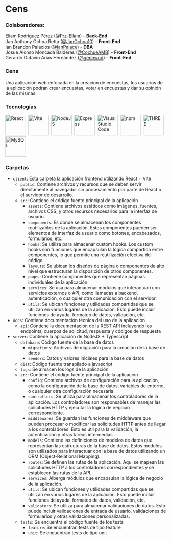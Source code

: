 # Cens

### Colaboradores:
Eliam Rodríguez Pérez (<a href="https://github.com/Prz-Ellam">@Prz-Ellam</a>) - <b>Back-End</b> <br>
Jan Anthony Ochoa Retta (<a href="https://github.com/JanOchoa10">@JanOchoa10</a>) - <b>Front-End</b> <br>
Ian Brandon Palacios (<a href="https://github.com/IanPalace">@IanPalace</a>) - <b>DBA</b> <br>
Josue Alonso Moncada Balderas (<a href="https://github.com/CochueAMB">@CochueAMB</a>) - <b>Front-End</b> <br>
Gerardo Octavio Arias Hernández (<a href="https://github.com/geohwnd">@geohwnd</a>) - <b>Front-End</b> <br>

### Cens

Una aplicacion web enfocada en la creacion de encuestas, los usuarios de la aplicación podrán crear encuestas, votar en encuestas y dar su opinión de las mismas.<br>

### Tecnologías

<img 
  src="https://cdn.jsdelivr.net/gh/devicons/devicon/icons/react/react-original.svg"
  width="64"
  alt="React"
  style="margin-right: 4px"
/>
<img
  src="https://upload.wikimedia.org/wikipedia/commons/f/f1/Vitejs-logo.svg"
  width="64"
  alt="Vite"
  style="margin-right: 4px"
/>
<img
  src="https://cdn.jsdelivr.net/gh/devicons/devicon/icons/nodejs/nodejs-original.svg"
  width="64"
  alt="NodeJS"
  style="margin-right: 4px"
/>
<img
  src="https://cdn.jsdelivr.net/gh/devicons/devicon/icons/express/express-original.svg"
  width="64"
  alt="Express"
  style="margin-right: 4px"
/>
<img
  src="https://cdn.jsdelivr.net/gh/devicons/devicon/icons/vscode/vscode-original.svg"
  width="64"
  alt="Visual Studio Code"
  style="margin-right: 4px"
/>
<img
  src="https://cdn.jsdelivr.net/gh/devicons/devicon/icons/npm/npm-original-wordmark.svg"
  width="64"
  alt="npm"
  style="margin-right: 4px"
/>
<img 
  src="https://cdn.jsdelivr.net/gh/devicons/devicon/icons/threejs/threejs-original.svg"
  width="64"
  alt="THREE"
  style="margin-right: 4px"
/>
<img
  src="https://cdn.jsdelivr.net/gh/devicons/devicon/icons/mysql/mysql-original.svg"
  width="64"
  alt="MySQL"
  style="margin-right: 4px"
/>
          
        
### Carpetas

- `client`: Esta carpeta la aplicación frontend utilizando React + Vite
  - `public`: Contiene archivos y recursos que se deben servir directamente al navegador sin procesamiento por parte de React o el servidor de desarrollo.
  - `src`: Contiene el código fuente principal de la aplicación
    - `assets`: Contiene archivos estáticos como imágenes, fuentes, archivos CSS, y otros recursos necesarios para la interfaz de usuario.
    - `components`: Es donde se almacenan los componentes reutilizables de la aplicación. Estos componentes pueden ser elementos de interfaz de usuario como botones, encabezados, formularios, etc.
    - `hooks`: Se utiliza para almacenar custom hooks. Los custom hooks son funciones que encapsulan la lógica compartida entre componentes, lo que permite una reutilización efectiva del código.
    - `layouts`: Se ubican los diseños de página o componentes de alto nivel que estructuran la disposición de otros componentes.
    - `pages`: Contiene componentes que representan páginas individuales de la aplicación.
    - `services`: Se usa para almacenar módulos que interactúan con servicios externos o API, como llamadas a backend, autenticación, o cualquier otra comunicación con el servidor.
    - `utils`: Se ubican funciones y utilidades compartidas que se utilizan en varios lugares de la aplicación. Esto puede incluir funciones de ayuda, formateo de datos, validación, etc.
- `docs`: Contiene documentación técnica del uso de la aplicación
  - `api`: Contiene la documentación de la REST API incluyendo los endpoints, cuerpos de solicitud, respuesta y códigos de respuesta
- `server`: Contiene la aplicación de NodeJS + Typescript
  - `database`: Código fuente de la base de datos
    - `migrations`: Archivos de migración para la creación de la base de datos
    - `seeders`: Datos y valores iniciales para la base de datos
  - `dist`: Código fuente transpilado a javascript
  - `logs`: Se almacen los logs de la aplicación
  - `src`: Contiene el código fuente principal de la aplicación
    - `config`: Contiene archivos de configuración para la aplicación, como la configuración de la base de datos, variables de entorno, o cualquier otra configuración necesaria.
    - `controllers`: Se utiliza para almacenar los controladores de la aplicación. Los controladores son responsables de manejar las solicitudes HTTP y ejecutar la lógica de negocio correspondiente.
    - `middlewares`: Se guardan las funciones de middleware que pueden procesar o modificar las solicitudes HTTP antes de llegar a los controladores. Esto es útil para la validación, la autenticación y otras tareas intermedias.
    - `models`: Contiene las definiciones de modelos de datos que representan las estructuras de la base de datos. Estos modelos son utilizados para interactuar con la base de datos utilizando un ORM (Object-Relational Mapping).
    - `routes`: Se definen las rutas de la aplicación. Aquí se mapean las solicitudes HTTP a los controladores correspondientes y se establecen las rutas de la API.
    - `services`: Alberga módulos que encapsulan la lógica de negocio de la aplicación.
    - `utils`: Se ubican funciones y utilidades compartidas que se utilizan en varios lugares de la aplicación. Esto puede incluir funciones de ayuda, formateo de datos, validación, etc.
    - `validators`: Se utiliza para almacenar validaciones de datos. Esto puede incluir validaciones de entrada de usuario, validaciones de formularios y otras validaciones personalizadas.
  - `tests`: Se encuentra el código fuente de los tests
    - `feature`: Se encuentran tests de tipo feature
    - `unit`: Se encuentran tests de tipo unit